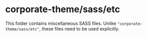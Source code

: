 # corporate-theme/sass/etc

This folder contains miscellaneous SASS files. Unlike `"corporate-theme/sass/etc"`, these files
need to be used explicitly.
